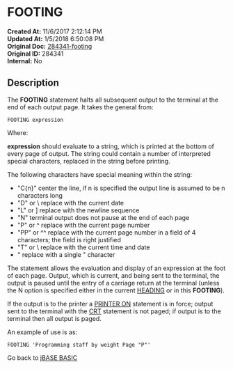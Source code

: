 # FOOTING

**Created At:** 11/6/2017 2:12:14 PM  
**Updated At:** 1/5/2018 6:50:08 PM  
**Original Doc:** [284341-footing](https://docs.jbase.com/36868-jbase-basic/284341-footing)  
**Original ID:** 284341  
**Internal:** No  

## Description

The **FOOTING** statement halts all subsequent output to the terminal at the end of each output page. It takes the general from:

```
FOOTING expression
```

Where:

**expression** should evaluate to a string, which is printed at the bottom of every page of output. The string could contain a number of interpreted special characters, replaced in the string before printing.

The following characters have special meaning within the string:

- "C{n}" center the line, if n is specified the output line is assumed to be n characters long
- "D" or \\ replace with the current date
- "L" or ] replace with the newline sequence
- "N" terminal output does not pause at the end of each page
- "P" or ^ replace with the current page number
- "PP" or ^^ replace with the current page number in a field of 4 characters; the field is right justified
- "T" or \ replace with the current time and date
- " replace with a single " character

The statement allows the evaluation and display of an expression at the foot of each page. Output, which is current, and being sent to the terminal, the output is paused until the entry of a carriage return at the terminal (unless the N option is specified either in the current [HEADING](./../heading) or in this **FOOTING**).

If the output is to the printer a [PRINTER ON](./../printer) statement is in force; output sent to the terminal with the [CRT](./../crt) statement is not paged; if output is to the terminal then all output is paged.

An example of use is as:

```
FOOTING 'Programming staff by weight Page "P"'
```

Go back to [jBASE BASIC](./../README.md)
